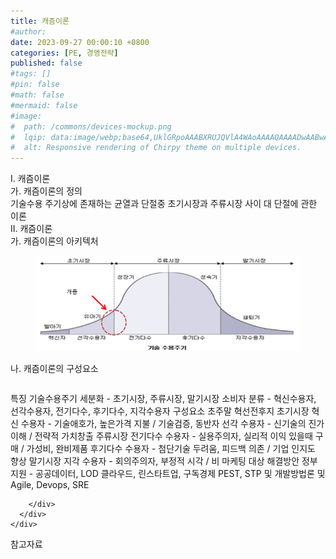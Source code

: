 ```yaml
---
title: 캐즘이론
#author: 
date: 2023-09-27 00:00:10 +0800
categories: [PE, 경영전략]
published: false
#tags: []
#pin: false
#math: false
#mermaid: false
#image:
#  path: /commons/devices-mockup.png
#  lqip: data:image/webp;base64,UklGRpoAAABXRUJQVlA4WAoAAAAQAAAADwAABwAAQUxQSDIAAAARL0AmbZurmr57yyIiqE8oiG0bejIYEQTgqiDA9vqnsUSI6H+oAERp2HZ65qP/VIAWAFZQOCBCAAAA8AEAnQEqEAAIAAVAfCWkAALp8sF8rgRgAP7o9FDvMCkMde9PK7euH5M1m6VWoDXf2FkP3BqV0ZYbO6NA/VFIAAAA
#  alt: Responsive rendering of Chirpy theme on multiple devices.
---
```


<div class="post-wrap">
  <div class="para">
    <div class="para-title">
      I. 캐즘이론
    </div>
    <div class="para-cntnt">
      <div class="para">
        <div class="para-title">
          가. 캐즘이론의 정의
        </div>
        <div class="para-cntnt">
            기술수용 주기상에 존재하는 균열과 단절중 초기시장과 주류시장 사이 대 단절에 관한 이론
        </div>
      </div>
    </div>
  </div>
  
  <div class="para">
    <div class="para-title">
      II. 캐즘이론
    </div>
    <div class="para-cntnt">
      <div class="para">
        <div class="para-title">
          가. 캐즘이론의 아키텍처
        </div>
        <div class="para-cntnt">
          <figure class="post-figure">
            <img src="/assets/img/posts/캐즘이론.png" alt="캐즘이론">
<!--            <figcaption>Source: Unveiling the Metaverse: Exploring Emerging Trends, Multifaceted Perspectives, and Future Challenges</figcaption>-->
          </figure>
        </div>
      </div>
      <div class="para">
        <div class="para-title">
          나. 캐즘이론의 구성요소
        </div>
        <div class="para-cntnt">
          <table class="post-table">
          </table>
          특징
  기술수용주기 세분화 - 초기시장, 주류시장, 말기시장
  소비자 분류 - 혁신수용자, 선각수용자, 전기다수, 후기다수, 지각수용자
구성요소 초주말 혁선전후지
  초기시장
    혁신 수용자 - 기술애호가, 높은가격 지불 / 기술검증, 동반자
    선각 수용자 - 신기술의 진가 이해 / 전략적 가치창출
  주류시장
    전기다수 수용자 - 실용주의자, 실리적 이익 있을때 구매 / 가성비, 완비제품
    후기다수 수용자 - 첨단기술 두려움, 피드백 의존 / 기업 인지도 향상
  말기시장
    지각 수용자 - 회의주의자, 부정적 시각 / 비 마케팅 대상
해결방안
  정부지원 - 공공데이터, LOD
  클라우드, 린스타트업, 구독경제
  PEST, STP 및 개발방법론 및 Agile, Devops, SRE

        </div>
      </div>
    </div>
  </div>

  <div class="refr-wrap">
    <div class="refr-title">
        참고자료
    </div>
    <ol class="refr-list">
    <!--    <li>(나현식, 최대선) <a target="_blank" href="https://scienceon.kisti.re.kr/commons/util/originalView.do?cn=JAKO202225948430499&oCn=JAKO202225948430499&dbt=JAKO&journal=NJOU00291864">메타버스 보안 위협 요소 및 대응 방안 검토</a></li>-->
    <!--    <li>(M. Uddin, S. Manickam, H. Ullah, M. Obaidat and A. Dandoush) <a target="_blank" href="https://ieeexplore.ieee.org/abstract/document/10138386">Unveiling the Metaverse: Exploring Emerging Trends, Multifaceted Perspectives, and Future Challenges</a></li>-->
    </ol>
  </div>
</div>
